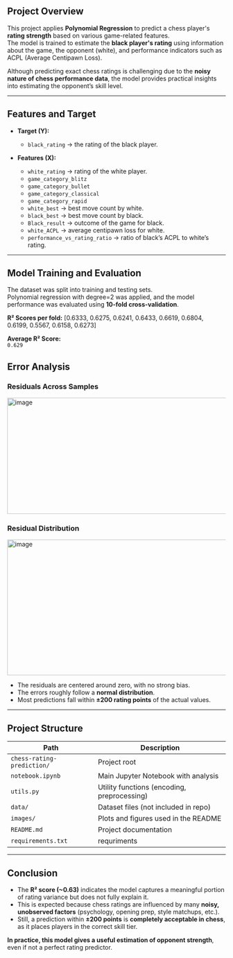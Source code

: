 


## Project Overview
This project applies **Polynomial Regression** to predict a chess player's **rating strength** based on various game-related features.  
The model is trained to estimate the **black player's rating** using information about the game, the opponent (white), and performance indicators such as ACPL (Average Centipawn Loss).  

Although predicting exact chess ratings is challenging due to the **noisy nature of chess performance data**, the model provides practical insights into estimating the opponent’s skill level.

---

## Features and Target

- **Target (Y):**
  - `black_rating` → the rating of the black player.

- **Features (X):**
  - `white_rating` → rating of the white player.  
  - `game_category_blitz`  
  - `game_category_bullet`  
  - `game_category_classical`  
  - `game_category_rapid`  
  - `white_best` → best move count by white.  
  - `black_best` → best move count by black.  
  - `Black_result` → outcome of the game for black.  
  - `white_ACPL` → average centipawn loss for white.  
  - `performance_vs_rating_ratio` → ratio of black’s ACPL to white’s rating.

---

##  Model Training and Evaluation

The dataset was split into training and testing sets.  
Polynomial regression with degree=2 was applied, and the model performance was evaluated using **10-fold cross-validation**.

**R² Scores per fold:**
[0.6333, 0.6275, 0.6241, 0.6433, 0.6619, 0.6804,
0.6199, 0.5567, 0.6158, 0.6273]

**Average R² Score:**  
`0.629`
## Error Analysis

### Residuals Across Samples
<img width="587" height="268" alt="image" src="https://github.com/user-attachments/assets/87946c22-7cbc-4114-913f-c6168b9dc7a1" />

### Residual Distribution
<img width="581" height="313" alt="image" src="https://github.com/user-attachments/assets/41ba9626-8d72-440b-abd9-38a280703950" />

- The residuals are centered around zero, with no strong bias.  
- The errors roughly follow a **normal distribution**.  
- Most predictions fall within **±200 rating points** of the actual values.

---

## Project Structure

| Path                         | Description                                      | 
|-----------------------------|---------------------------------------------------|
| `chess-rating-prediction/`  | Project root                                      |
| `notebook.ipynb`            | Main Jupyter Notebook with analysis               |
| `utils.py`                  | Utility functions (encoding, preprocessing)       |
| `data/`                     | Dataset files (not included in repo)              |
| `images/`                   | Plots and figures used in the README              |
| `README.md`                 | Project documentation                             |
| `requirements.txt`          | requriments                                       |

---

##  Conclusion

- The **R² score (~0.63)** indicates the model captures a meaningful portion of rating variance but does not fully explain it.  
- This is expected because chess ratings are influenced by many **noisy, unobserved factors** (psychology, opening prep, style matchups, etc.).  
- Still, a prediction within **±200 points** is **completely acceptable in chess**, as it places players in the correct skill tier.  

 **In practice, this model gives a useful estimation of opponent strength**, even if not a perfect rating predictor.

